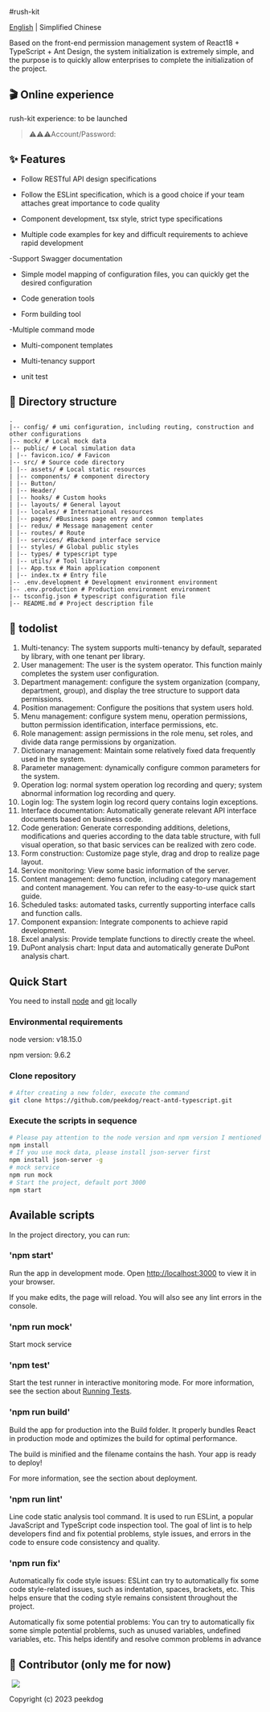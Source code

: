#rush-kit

[English](https://github.com/peekdog/react-antd-typescript/blob/main/README.md) | Simplified Chinese

Based on the front-end permission management system of React18 + TypeScript + Ant Design, the system initialization is extremely simple, and the purpose is to quickly allow enterprises to complete the initialization of the project.

## 🎬 Online experience


rush-kit experience: to be launched
> ⚠️⚠️⚠️Account/Password:

## ✨ Features

- Follow RESTful API design specifications

- Follow the ESLint specification, which is a good choice if your team attaches great importance to code quality

- Component development, tsx style, strict type specifications

- Multiple code examples for key and difficult requirements to achieve rapid development

-Support Swagger documentation

- Simple model mapping of configuration files, you can quickly get the desired configuration

- Code generation tools

- Form building tool

-Multiple command mode

- Multi-component templates

- Multi-tenancy support

- unit test

## 📕 Directory structure

```plaintext
.
|-- config/ # umi configuration, including routing, construction and other configurations
|-- mock/ # Local mock data
|-- public/ # Local simulation data
| |-- favicon.ico/ # Favicon
|-- src/ # Source code directory
| |-- assets/ # Local static resources
| |-- components/ # component directory
| |-- Button/
| |-- Header/
| |-- hooks/ # Custom hooks
| |-- layouts/ # General layout
| |-- locales/ # International resources
| |-- pages/ #Business page entry and common templates
| |-- redux/ # Message management center
| |-- routes/ # Route
| |-- services/ #Backend interface service
| |-- styles/ # Global public styles
| |-- types/ # typescript type
| |-- utils/ # Tool library
| |-- App.tsx # Main application component
| |-- index.tx # Entry file
|-- .env.development # Development environment environment
|-- .env.production # Production environment environment
|-- tsconfig.json # typescript configuration file
|-- README.md # Project description file
```

## 🎁 todolist

1. Multi-tenancy: The system supports multi-tenancy by default, separated by library, with one tenant per library.
1. User management: The user is the system operator. This function mainly completes the system user configuration.
2. Department management: configure the system organization (company, department, group), and display the tree structure to support data permissions.
3. Position management: Configure the positions that system users hold.
4. Menu management: configure system menu, operation permissions, button permission identification, interface permissions, etc.
5. Role management: assign permissions in the role menu, set roles, and divide data range permissions by organization.
6. Dictionary management: Maintain some relatively fixed data frequently used in the system.
7. Parameter management: dynamically configure common parameters for the system.
8. Operation log: normal system operation log recording and query; system abnormal information log recording and query.
9. Login log: The system login log record query contains login exceptions.
10. Interface documentation: Automatically generate relevant API interface documents based on business code.
11. Code generation: Generate corresponding additions, deletions, modifications and queries according to the data table structure, with full visual operation, so that basic services can be realized with zero code.
12. Form construction: Customize page style, drag and drop to realize page layout.
13. Service monitoring: View some basic information of the server.
14. Content management: demo function, including category management and content management. You can refer to the easy-to-use quick start guide.
15. Scheduled tasks: automated tasks, currently supporting interface calls and function calls.
16. Component expansion: Integrate components to achieve rapid development.
17. Excel analysis: Provide template functions to directly create the wheel.
18. DuPont analysis chart: Input data and automatically generate DuPont analysis chart.


## Quick Start

You need to install [node](http://nodejs.org/) and [git](https://git-scm.com/) locally

### Environmental requirements

node version: v18.15.0

npm version: 9.6.2

### Clone repository

```bash
# After creating a new folder, execute the command
git clone https://github.com/peekdog/react-antd-typescript.git

```

### Execute the scripts in sequence

```bash
# Please pay attention to the node version and npm version I mentioned above. If an error is reported, please switch the node version and npm version (npm install npm@9.6.2 -g)
npm install
# If you use mock data, please install json-server first
npm install json-server -g
# mock service
npm run mock
# Start the project, default port 3000
npm start
```
## Available scripts

In the project directory, you can run:

### 'npm start'

Run the app in development mode.
Open [http://localhost:3000](http://localhost:3000) to view it in your browser.

If you make edits, the page will reload.
You will also see any lint errors in the console.

### 'npm run mock'

Start mock service

### 'npm test'

Start the test runner in interactive monitoring mode.
For more information, see the section about [Running Tests](https://facebook.github.io/create-react-app/docs/running-tests).

### 'npm run build'

Build the app for production into the Build folder.
It properly bundles React in production mode and optimizes the build for optimal performance.

The build is minified and the filename contains the hash.
Your app is ready to deploy!

For more information, see the section about deployment.

### 'npm run lint'

Line code static analysis tool command. It is used to run ESLint, a popular JavaScript and TypeScript code inspection tool.
The goal of lint is to help developers find and fix potential problems, style issues, and errors in the code to ensure code consistency and quality.

### 'npm run fix'

Automatically fix code style issues: ESLint can try to automatically fix some code style-related issues, such as indentation, spaces, brackets, etc.
This helps ensure that the coding style remains consistent throughout the project.

Automatically fix some potential problems: You can try to automatically fix some simple potential problems, such as unused variables, undefined variables, etc.
This helps identify and resolve common problems in advance

## 💎 Contributor (only me for now)

<span style="margin: 0 5px;" ><a href="https://github.com/peekdog" ><img src="https://avatars.githubusercontent.com/u/143068552?v=4 " /></a></span>


Copyright (c) 2023 peekdog